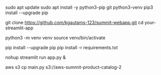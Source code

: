 sudo apt update
sudo apt install -y python3-pip git python3-venv
pip3 install --upgrade pip


git clone https://github.com/kgautams-123/summit-webapp.git
cd your-streamlit-app

python3 -m venv venv
source venv/bin/activate

pip install --upgrade pip
pip install -r requirements.txt

nohup streamlit run app.py &


aws s3 cp main.py s3://aws-summit-product-catalog-2
